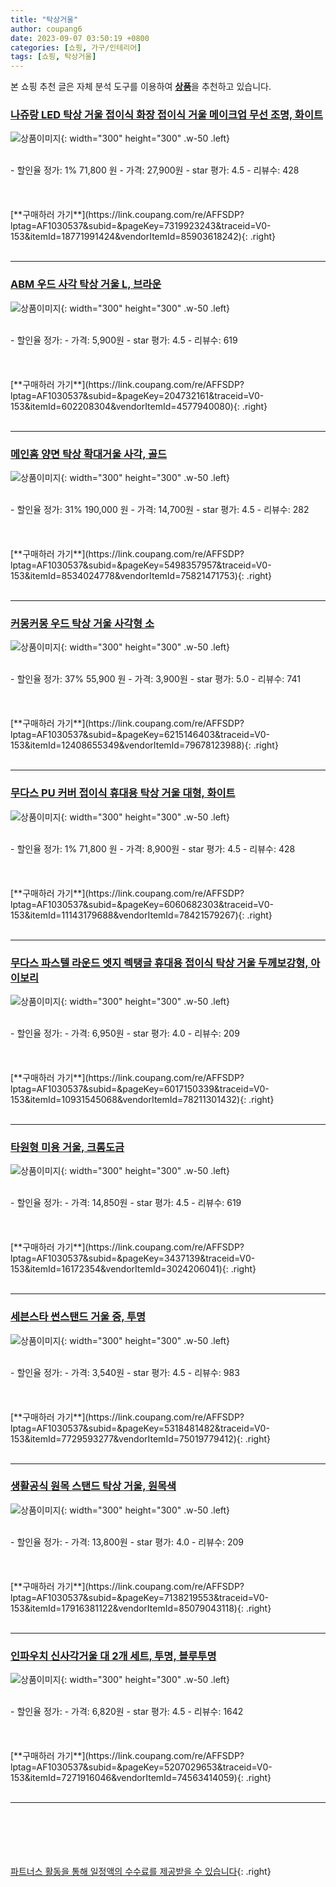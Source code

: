 ```yaml
---
title: "탁상거울"
author: coupang6
date: 2023-09-07 03:50:19 +0800
categories: [쇼핑, 가구/인테리어]
tags: [쇼핑, 탁상거울]
---
```


본 쇼핑 추천 글은 자체 분석 도구를 이용하여 [**상품**](https://link.coupang.com/a/bao1ui)을 추천하고 있습니다.

### [나쥬랑 LED 탁상 거울 접이식 화장 접이식 거울 메이크업 무선 조명, 화이트](https://link.coupang.com/re/AFFSDP?lptag=AF1030537&subid=&pageKey=7319923243&traceid=V0-153&itemId=18771991424&vendorItemId=85903618242)

![상품이미지](https://thumbnail6.coupangcdn.com/thumbnails/remote/230x230ex/image/vendor_inventory/00c7/f40835598d73fb3ad0840cc6aa02beba1d9914186f39f9b0ef9085589b2a.jpeg){: width="300" height="300" .w-50 .left}


<br>
- 할인율 정가: 1%  71,800   원
- 가격: 27,900원
- star 평가: 4.5
- 리뷰수: 428
<br>
<br>
<br>
<br>
[**구매하러 가기**](https://link.coupang.com/re/AFFSDP?lptag=AF1030537&subid=&pageKey=7319923243&traceid=V0-153&itemId=18771991424&vendorItemId=85903618242){: .right}
<br>
<br>

---

### [ABM 우드 사각 탁상 거울 L, 브라운](https://link.coupang.com/re/AFFSDP?lptag=AF1030537&subid=&pageKey=204732161&traceid=V0-153&itemId=602208304&vendorItemId=4577940080)

![상품이미지](https://thumbnail7.coupangcdn.com/thumbnails/remote/230x230ex/image/retail/images/361934183218368-56f523c5-5c08-41ed-bd90-d2b04f6d5d2b.jpg){: width="300" height="300" .w-50 .left}


<br>
- 할인율 정가: 
- 가격: 5,900원
- star 평가: 4.5
- 리뷰수: 619
<br>
<br>
<br>
<br>
[**구매하러 가기**](https://link.coupang.com/re/AFFSDP?lptag=AF1030537&subid=&pageKey=204732161&traceid=V0-153&itemId=602208304&vendorItemId=4577940080){: .right}
<br>
<br>

---

### [메인홈 양면 탁상 확대거울 사각, 골드](https://link.coupang.com/re/AFFSDP?lptag=AF1030537&subid=&pageKey=5498357957&traceid=V0-153&itemId=8534024778&vendorItemId=75821471753)

![상품이미지](https://thumbnail8.coupangcdn.com/thumbnails/remote/230x230ex/image/rs_quotation_api/oqy5gwdi/63f5fca64c67403f8bd09b7e49ecda21.jpg){: width="300" height="300" .w-50 .left}


<br>
- 할인율 정가: 31%  190,000   원
- 가격: 14,700원
- star 평가: 4.5
- 리뷰수: 282
<br>
<br>
<br>
<br>
[**구매하러 가기**](https://link.coupang.com/re/AFFSDP?lptag=AF1030537&subid=&pageKey=5498357957&traceid=V0-153&itemId=8534024778&vendorItemId=75821471753){: .right}
<br>
<br>

---

### [커몽커몽 우드 탁상 거울 사각형 소](https://link.coupang.com/re/AFFSDP?lptag=AF1030537&subid=&pageKey=6215146403&traceid=V0-153&itemId=12408655349&vendorItemId=79678123988)

![상품이미지](https://thumbnail10.coupangcdn.com/thumbnails/remote/230x230ex/image/rs_quotation_api/mrcxgiwd/a15577c0e780426da87c018a50cf0c88.jpg){: width="300" height="300" .w-50 .left}


<br>
- 할인율 정가: 37%  55,900   원
- 가격: 3,900원
- star 평가: 5.0
- 리뷰수: 741
<br>
<br>
<br>
<br>
[**구매하러 가기**](https://link.coupang.com/re/AFFSDP?lptag=AF1030537&subid=&pageKey=6215146403&traceid=V0-153&itemId=12408655349&vendorItemId=79678123988){: .right}
<br>
<br>

---

### [무다스 PU 커버 접이식 휴대용 탁상 거울 대형, 화이트](https://link.coupang.com/re/AFFSDP?lptag=AF1030537&subid=&pageKey=6060682303&traceid=V0-153&itemId=11143179688&vendorItemId=78421579267)

![상품이미지](https://thumbnail6.coupangcdn.com/thumbnails/remote/230x230ex/image/retail/images/8249778827512894-720e590c-e203-4aba-adc7-41f88b81fa81.jpg){: width="300" height="300" .w-50 .left}


<br>
- 할인율 정가: 1%  71,800   원
- 가격: 8,900원
- star 평가: 4.5
- 리뷰수: 428
<br>
<br>
<br>
<br>
[**구매하러 가기**](https://link.coupang.com/re/AFFSDP?lptag=AF1030537&subid=&pageKey=6060682303&traceid=V0-153&itemId=11143179688&vendorItemId=78421579267){: .right}
<br>
<br>

---

### [무다스 파스텔 라운드 엣지 렉탱글 휴대용 접이식 탁상 거울 두께보강형, 아이보리](https://link.coupang.com/re/AFFSDP?lptag=AF1030537&subid=&pageKey=6017150339&traceid=V0-153&itemId=10931545068&vendorItemId=78211301432)

![상품이미지](https://thumbnail10.coupangcdn.com/thumbnails/remote/230x230ex/image/rs_quotation_api/wjj0ztjq/ee505998761d41aaa55685ea6453794e.jpg){: width="300" height="300" .w-50 .left}


<br>
- 할인율 정가: 
- 가격: 6,950원
- star 평가: 4.0
- 리뷰수: 209
<br>
<br>
<br>
<br>
[**구매하러 가기**](https://link.coupang.com/re/AFFSDP?lptag=AF1030537&subid=&pageKey=6017150339&traceid=V0-153&itemId=10931545068&vendorItemId=78211301432){: .right}
<br>
<br>

---

### [타원형 미용 거울, 크롬도금](https://link.coupang.com/re/AFFSDP?lptag=AF1030537&subid=&pageKey=3437139&traceid=V0-153&itemId=16172354&vendorItemId=3024206041)

![상품이미지](https://thumbnail10.coupangcdn.com/thumbnails/remote/230x230ex/image/retail/images/2016/05/16/15/7/ffa9ebaf-41d9-4455-93c2-231226db5465.jpg){: width="300" height="300" .w-50 .left}


<br>
- 할인율 정가: 
- 가격: 14,850원
- star 평가: 4.5
- 리뷰수: 619
<br>
<br>
<br>
<br>
[**구매하러 가기**](https://link.coupang.com/re/AFFSDP?lptag=AF1030537&subid=&pageKey=3437139&traceid=V0-153&itemId=16172354&vendorItemId=3024206041){: .right}
<br>
<br>

---

### [세븐스타 썬스탠드 거울 중, 투명](https://link.coupang.com/re/AFFSDP?lptag=AF1030537&subid=&pageKey=5318481482&traceid=V0-153&itemId=7729593277&vendorItemId=75019779412)

![상품이미지](https://thumbnail9.coupangcdn.com/thumbnails/remote/230x230ex/image/rs_quotation_api/gn4luuzp/86c3f0b3ce78482fb3115f377c960bdb.jpg){: width="300" height="300" .w-50 .left}


<br>
- 할인율 정가: 
- 가격: 3,540원
- star 평가: 4.5
- 리뷰수: 983
<br>
<br>
<br>
<br>
[**구매하러 가기**](https://link.coupang.com/re/AFFSDP?lptag=AF1030537&subid=&pageKey=5318481482&traceid=V0-153&itemId=7729593277&vendorItemId=75019779412){: .right}
<br>
<br>

---

### [생활공식 원목 스탠드 탁상 거울, 원목색](https://link.coupang.com/re/AFFSDP?lptag=AF1030537&subid=&pageKey=7138219553&traceid=V0-153&itemId=17916381122&vendorItemId=85079043118)

![상품이미지](https://thumbnail8.coupangcdn.com/thumbnails/remote/230x230ex/image/retail/images/2296293679781284-973d6a6f-de1f-44ad-95ae-75a70805cc9c.jpg){: width="300" height="300" .w-50 .left}


<br>
- 할인율 정가: 
- 가격: 13,800원
- star 평가: 4.0
- 리뷰수: 209
<br>
<br>
<br>
<br>
[**구매하러 가기**](https://link.coupang.com/re/AFFSDP?lptag=AF1030537&subid=&pageKey=7138219553&traceid=V0-153&itemId=17916381122&vendorItemId=85079043118){: .right}
<br>
<br>

---

### [인파우치 신사각거울 대 2개 세트, 투명, 블루투명](https://link.coupang.com/re/AFFSDP?lptag=AF1030537&subid=&pageKey=5207029653&traceid=V0-153&itemId=7271916046&vendorItemId=74563414059)

![상품이미지](https://thumbnail7.coupangcdn.com/thumbnails/remote/230x230ex/image/retail/images/3725649036247481-32813095-63c2-49b6-870a-f23ddbf5ea12.jpg){: width="300" height="300" .w-50 .left}


<br>
- 할인율 정가: 
- 가격: 6,820원
- star 평가: 4.5
- 리뷰수: 1642
<br>
<br>
<br>
<br>
[**구매하러 가기**](https://link.coupang.com/re/AFFSDP?lptag=AF1030537&subid=&pageKey=5207029653&traceid=V0-153&itemId=7271916046&vendorItemId=74563414059){: .right}
<br>
<br>

---
<br><br><br><br><br> [파트너스 활동을 통해 일정액의 수수료를 제공받을 수 있습니다](https://link.coupang.com/a/bao1ui){: .right}
